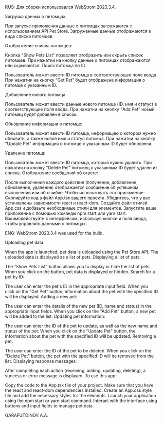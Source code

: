 RUS:
Для сборки использовался WebStrom 2023.3.4.

Загрузка данных о питомцах:

При запуске приложения данные о питомцах загружаются с использованием API Pet Store.
Загруженные данные отображаются в виде списка питомцев.

Отображение списка питомцев:

Кнопка "Show Pets List" позволяет отобразить или скрыть список питомцев.
При нажатии на кнопку данные о питомцах отображаются или скрываются.
Поиск питомца по ID:

Пользователь может ввести ID питомца в соответствующее поле ввода.
При нажатии на кнопку "Get Pet" будет отображена информация о питомце с указанным ID.

Добавление нового питомца:

Пользователь может ввести данные нового питомца (ID, имя и статус) в соответствующие поля ввода.
При нажатии на кнопку "Add Pet" новый питомец будет добавлен в список.

Обновление информации о питомце:

Пользователь может ввести ID питомца, информацию о котором нужно обновить, а также новое имя и статус питомца.
При нажатии на кнопку "Update Pet" информация о питомце с указанным ID будет обновлена.

Удаление питомца:

Пользователь может ввести ID питомца, который нужно удалить.
При нажатии на кнопку "Delete Pet" питомец с указанным ID будет удален из списка.
Отображение сообщений об ответе:

После выполнения каждого действия (получение, добавление, обновление, удаление) отображается сообщение об успешном выполнении или об ошибке.
Чтобы использовать это приложение:
Скопируйте код в файл App.tsx вашего проекта.
Убедитесь, что у вас установлены зависимости react и react-dom.
Создайте файл стилей App.css и добавьте необходимые стили для элементов.
Запустите ваше приложение с помощью команды npm start или yarn start.
Взаимодействуйте с интерфейсом, используя кнопки и поля ввода, чтобы управлять данными о питомцах.

ENG: 
WebStrom 2023.3.4 was used for the build.

Uploading pet data:

When the app is launched, pet data is uploaded using the Pet Store API.
The uploaded data is displayed as a list of pets.
Displaying a list of pets:

The "Show Pets List" button allows you to display or hide the list of pets.
When you click on the button, pet data is displayed or hidden.
Search for a pet by ID:

The user can enter the pet's ID in the appropriate input field.
When you click on the "Get Pet" button, information about the pet with the specified ID will be displayed.
Adding a new pet:

The user can enter the details of the new pet (ID, name and status) in the appropriate input fields.
When you click on the "Add Pet" button, a new pet will be added to the list.
Updating pet information:

The user can enter the ID of the pet to update, as well as the new name and status of the pet.
When you click on the "Update Pet" button, the information about the pet with the specified ID will be updated.
Removing a pet:

The user can enter the ID of the pet to be deleted.
When you click on the "Delete Pet" button, the pet with the specified ID will be removed from the list.
Displaying response messages:

After completing each action (receiving, adding, updating, deleting), a success or error message is displayed.
To use this app:

Copy the code to the App.tsx file of your project.
Make sure that you have the react and react-dom dependencies installed.
Create an App.css style file and add the necessary styles for the elements.
Launch your application using the npm start or yarn start command.
Interact with the interface using buttons and input fields to manage pet data.

GARAFUTDINOV A.A.

